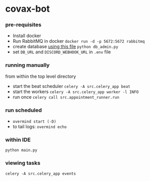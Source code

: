 # covax-bot

### pre-requisites
* Install docker
* Run RabbitMQ in docker `docker run -d -p 5672:5672 rabbitmq`
* create database [using this file](src/data/db_admin.py) `python db_admin.py` 
* set `DB_URL` and `DISCORD_WEBHOOK_URL` in `.env` file


### running manually
from within the top level directory
* start the beat scheduler `celery -A src.celery_app beat`
* start the workers `celery -A src.celery_app worker -l INFO`
* run once `celery call src.appointment_runner.run`

### run scheduled
* `overmind start (-D)`
* to tail logs: `overmind echo`

### within IDE
`python main.py`

### viewing tasks
`celery -A src.celery_app events`
